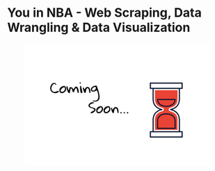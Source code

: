 # You in NBA - Web Scraping, Data Wrangling & Data Visualization

<figure><img src=".gitbook/assets/coming-soon.png" alt=""><figcaption></figcaption></figure>
